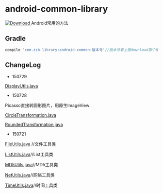 # android-common-library
[ ![Download](https://api.bintray.com/packages/baronz/maven/android-common/images/download.svg) ](https://bintray.com/baronz/maven/android-common/_latestVersion)
Android常用的方法

Gradle
--------

```groovy
compile 'com.zzb.library:android-common:版本号'//版本号看上面download那个徽章
```

ChangeLog
--------
* 150729

[DisplayUtils.java](https://github.com/BaronZ/android-common-library/blob/master/library/src/main/java/com/zzb/library/utils/DisplayUtils.java)
* 150728

Picasso直接转圆形图片，用原生ImageView

[CircleTransformation.java](https://github.com/BaronZ/android-common-library/blob/master/library/src/main/java/com/zzb/library/picasso/transformation/CircleTransformation.java)

[RoundedTransformation.java](https://github.com/BaronZ/android-common-library/blob/master/library/src/main/java/com/zzb/library/picasso/transformation/RoundedTransformation.java)

* 150721

[FileUtils.java](https://github.com/BaronZ/android-common-library/blob/master/library/src/main/java/com/zzb/library/utils/FileUtils.java) //文件工具类

[ListUtils.java](https://github.com/BaronZ/android-common-library/blob/master/library/src/main/java/com/zzb/library/utils/ListUtils.java)//List工具类

[MD5Utils.java](https://github.com/BaronZ/android-common-library/blob/master/library/src/main/java/com/zzb/library/utils/MD5Utils.java)//MD5工具类

[NetUtils.java](https://github.com/BaronZ/android-common-library/blob/master/library/src/main/java/com/zzb/library/utils/NetUtils.java)//网络工具类

[TimeUtils.java](https://github.com/BaronZ/android-common-library/blob/master/library/src/main/java/com/zzb/library/utils/TimeUtils.java)//时间工具类

